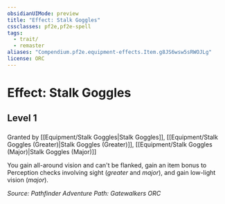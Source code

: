 ```yaml
---
obsidianUIMode: preview
title: "Effect: Stalk Goggles"
cssclasses: pf2e,pf2e-spell
tags:
  - trait/
  - remaster
aliases: "Compendium.pf2e.equipment-effects.Item.g8JS6wsw5sRWOJLg"
license: ORC
---
```

# Effect: Stalk Goggles
## Level 1
### 






Granted by [[Equipment/Stalk Goggles|Stalk Goggles]], [[Equipment/Stalk Goggles (Greater)|Stalk Goggles (Greater)]], [[Equipment/Stalk Goggles (Major)|Stalk Goggles (Major)]]

You gain all-around vision and can't be flanked, gain an item bonus to Perception checks involving sight (_greater_ and _major_), and gain low-light vision (_major_).

*Source: Pathfinder Adventure Path: Gatewalkers*
*ORC*